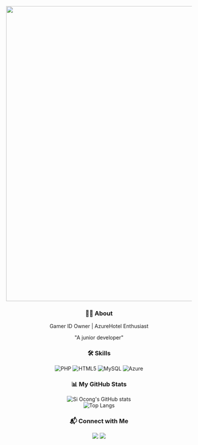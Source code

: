 <div align="center">
  <img src="https://media4.giphy.com/media/v1.Y2lkPTc5MGI3NjExZ2lrNzd3MHdwbGRiZWdiNmJvaGkzcHBlYWNxb3R3Yzd1OWwwbDhnNyZlcD12MV9pbnRlcm5hbF9naWZfYnlfaWQmY3Q9Zw/3vsL4uHNYPQtzAOveN/giphy.gif" width="800" />
</div>

<div align="center">
  <h3>👨‍💻 About </h3>
  <p>Gamer ID Owner | AzureHotel Enthusiast</p>
  <p>"A junior developer"</p>
</div>

<div align="center">
  <h3>🛠️ Skills</h3>
  <p>
    <img src="https://img.shields.io/badge/PHP-777BB4?style=for-the-badge&logo=php&logoColor=white" alt="PHP"/>
    <img src="https://img.shields.io/badge/HTML5-E34F26?style=for-the-badge&logo=html5&logoColor=white" alt="HTML5"/>
    <img src="https://img.shields.io/badge/MySQL-4479A1?style=for-the-badge&logo=mysql&logoColor=white" alt="MySQL"/>
    <img src="https://img.shields.io/badge/Microsoft_Azure-0078D4?style=for-the-badge&logo=microsoft-azure&logoColor=white" alt="Azure"/>
  </p>
</div>

<div align="center">
  <h3>📊 My GitHub Stats</h3>
  <img src="https://github-readme-stats.vercel.app/api?username=siocongs&show_icons=true&theme=radical" alt="Si Ocong's GitHub stats" />
  <br/>
  <img src="https://github-readme-stats.vercel.app/api/top-langs/?username=siocongs&layout=compact&theme=radical" alt="Top Langs" />
</div>

<div align="center">
  <h3>📬 Connect with Me</h3>
  <p>
    <a href="https://[LINK-SOCIAL-MEDIA-ANDA]"><img src="https://img.shields.io/badge/LinkedIn-0077B5?style=for-the-badge&logo=linkedin&logoColor=white" /></a>
    <a href="https://[LINK-SOCIAL-MEDIA-ANDA]"><img src="https://img.shields.io/badge/Twitter-1DA1F2?style=for-the-badge&logo=twitter&logoColor=white" /></a>
  </p>
</div>
